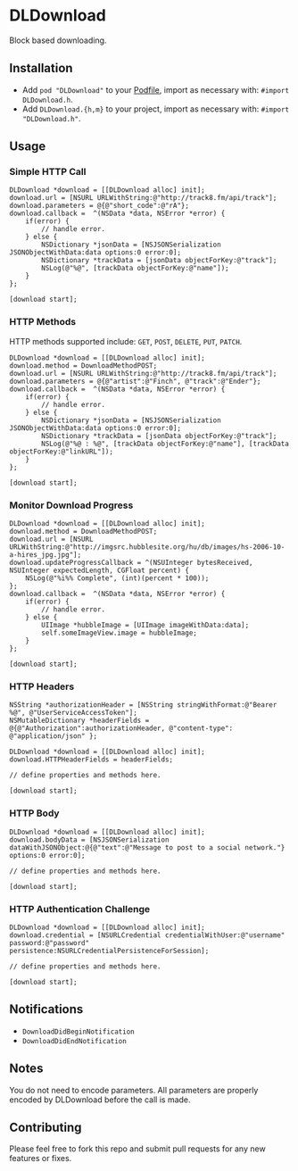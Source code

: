 # DLDownload
Block based downloading.

## Installation
* Add `pod "DLDownload"` to your [Podfile](http://cocoapods.org), import as necessary with: `#import DLDownload.h`.
* Add `DLDownload.{h,m}` to your project, import as necessary with: `#import "DLDownload.h"`.

## Usage


### Simple HTTP Call

```objc  
DLDownload *download = [[DLDownload alloc] init];
download.url = [NSURL URLWithString:@"http://track8.fm/api/track"];
download.parameters = @{@"short_code":@"rA"};
download.callback =  ^(NSData *data, NSError *error) {
    if(error) {
        // handle error.
    } else {
        NSDictionary *jsonData = [NSJSONSerialization JSONObjectWithData:data options:0 error:0];
        NSDictionary *trackData = [jsonData objectForKey:@"track"];
        NSLog(@"%@", [trackData objectForKey:@"name"]);
    }  
};

[download start];
```

### HTTP Methods

HTTP methods supported include: `GET`, `POST`, `DELETE`, `PUT`, `PATCH`.

```objc  
DLDownload *download = [[DLDownload alloc] init];
download.method = DownloadMethodPOST;
download.url = [NSURL URLWithString:@"http://track8.fm/api/track"];
download.parameters = @{@"artist":@"Finch", @"track":@"Ender"};
download.callback =  ^(NSData *data, NSError *error) {
    if(error) {
        // handle error.
    } else {
        NSDictionary *jsonData = [NSJSONSerialization JSONObjectWithData:data options:0 error:0];
        NSDictionary *trackData = [jsonData objectForKey:@"track"];
        NSLog(@"%@ : %@", [trackData objectForKey:@"name"], [trackData objectForKey:@"linkURL"]);
    }
};

[download start];
```

### Monitor Download Progress

```objc
DLDownload *download = [[DLDownload alloc] init];
download.method = DownloadMethodPOST;
download.url = [NSURL URLWithString:@"http://imgsrc.hubblesite.org/hu/db/images/hs-2006-10-a-hires_jpg.jpg"];
download.updateProgressCallback = ^(NSUInteger bytesReceived, NSUInteger expectedLength, CGFloat percent) {
    NSLog(@"%i%% Complete", (int)(percent * 100));
};
download.callback =  ^(NSData *data, NSError *error) {
    if(error) {
        // handle error.
    } else {
        UIImage *hubbleImage = [UIImage imageWithData:data];
        self.someImageView.image = hubbleImage;
    }
};

[download start];
```

### HTTP Headers

```objc
NSString *authorizationHeader = [NSString stringWithFormat:@"Bearer %@", @"UserServiceAccessToken"];
NSMutableDictionary *headerFields = @{@"Authorization":authorizationHeader, @"content-type": @"application/json" };

DLDownload *download = [[DLDownload alloc] init];
download.HTTPHeaderFields = headerFields;

// define properties and methods here.

[download start];
```

### HTTP Body

```objc
DLDownload *download = [[DLDownload alloc] init];
download.bodyData = [NSJSONSerialization dataWithJSONObject:@{@"text":@"Message to post to a social network."} options:0 error:0];

// define properties and methods here.

[download start];
```

### HTTP Authentication Challenge

```objc
DLDownload *download = [[DLDownload alloc] init];
download.credential = [NSURLCredential credentialWithUser:@"username" password:@"password" persistence:NSURLCredentialPersistenceForSession];

// define properties and methods here.

[download start];
```

## Notifications
* `DownloadDidBeginNotification`
* `DownloadDidEndNotification`

## Notes
You do not need to encode parameters. All parameters are properly encoded by DLDownload before the call is made.

## Contributing
Please feel free to fork this repo and submit pull requests for any new features or fixes.